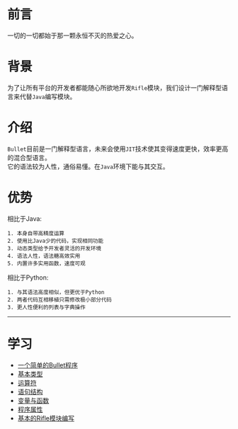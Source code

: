 # 前言
一切的一切都始于那一颗永恒不灭的热爱之心。
# 背景
为了让所有平台的开发者都能随心所欲地开发`Rifle`模块，我们设计一门解释型语言来代替`Java`编写模块。
# 介绍
`Bullet`目前是一门解释型语言，未来会使用`JIT`技术使其变得速度更快，效率更高的混合型语言。
<br>
它的语法较为人性，通俗易懂。在`Java`环境下能与其交互。
# 优势
相比于Java:
```
1. 本身自带高精度运算
2. 使用比Java少的代码，实现相同功能
3. 动态类型给予开发者灵活的开发环境
4. 语法人性，语法糖高效实用
5. 内置许多实用函数，速度可观
```
相比于Python:
```
1. 与其语法高度相似，但更优于Python
2. 两者代码互相移植只需修改极小部分代码
3. 更人性便利的列表与字典操作
```
***
# 学习
* [一个简单的Bullet程序](simple.md)
* [基本类型](baseType.md)
* [运算符]()
* [语句结构]()
* [变量与函数]()
* [程序属性]()
* [基本的Rifle模块编写]()